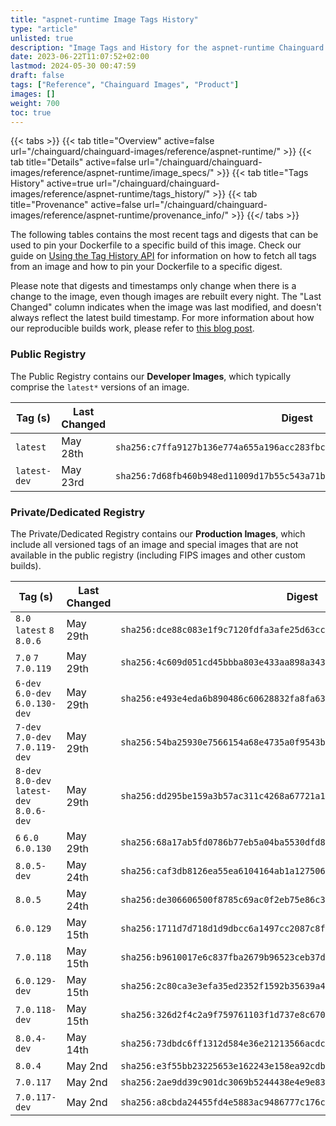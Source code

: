 ```yaml
---
title: "aspnet-runtime Image Tags History"
type: "article"
unlisted: true
description: "Image Tags and History for the aspnet-runtime Chainguard Image"
date: 2023-06-22T11:07:52+02:00
lastmod: 2024-05-30 00:47:59
draft: false
tags: ["Reference", "Chainguard Images", "Product"]
images: []
weight: 700
toc: true
---
```


{{< tabs >}}
{{< tab title="Overview" active=false url="/chainguard/chainguard-images/reference/aspnet-runtime/" >}}
{{< tab title="Details" active=false url="/chainguard/chainguard-images/reference/aspnet-runtime/image_specs/" >}}
{{< tab title="Tags History" active=true url="/chainguard/chainguard-images/reference/aspnet-runtime/tags_history/" >}}
{{< tab title="Provenance" active=false url="/chainguard/chainguard-images/reference/aspnet-runtime/provenance_info/" >}}
{{</ tabs >}}

The following tables contains the most recent tags and digests that can be used to pin your Dockerfile to a specific build of this image. Check our guide on [Using the Tag History API](/chainguard/chainguard-images/using-the-tag-history-api/) for information on how to fetch all tags from an image and how to pin your Dockerfile to a specific digest.

Please note that digests and timestamps only change when there is a change to the image, even though images are rebuilt every night. The "Last Changed" column indicates when the image was last modified, and doesn't always reflect the latest build timestamp. For more information about how our reproducible builds work, please refer to [this blog post](https://www.chainguard.dev/unchained/reproducing-chainguards-reproducible-image-builds).

### Public Registry
The Public Registry contains our **Developer Images**, which typically comprise the `latest*` versions of an image.

| Tag (s)       | Last Changed | Digest                                                                    |
|---------------|--------------|---------------------------------------------------------------------------|
|  `latest`     | May 28th     | `sha256:c7ffa9127b136e774a655a196acc283fbcd46c669933881a1129a85ea34516c8` |
|  `latest-dev` | May 23rd     | `sha256:7d68fb460b948ed11009d17b55c543a71bba6b36183a1fe6243c58d7702a1f5b` |


### Private/Dedicated Registry
The Private/Dedicated Registry contains our **Production Images**, which include all versioned tags of an image and special images that are not available in the public registry (including FIPS images and other custom builds).

| Tag (s)                                     | Last Changed | Digest                                                                    |
|---------------------------------------------|--------------|---------------------------------------------------------------------------|
|  `8.0` `latest` `8` `8.0.6`                 | May 29th     | `sha256:dce88c083e1f9c7120fdfa3afe25d63cc7c838585cb76eddcb916f5835f62f6a` |
|  `7.0` `7` `7.0.119`                        | May 29th     | `sha256:4c609d051cd45bbba803e433aa898a343df16079a8ed130553b2a2f89b7af62c` |
|  `6-dev` `6.0-dev` `6.0.130-dev`            | May 29th     | `sha256:e493e4eda6b890486c60628832fa8fa6337418080fef9c0948e8bdb4e5814474` |
|  `7-dev` `7.0-dev` `7.0.119-dev`            | May 29th     | `sha256:54ba25930e7566154a68e4735a0f9543bd8032a972376761c126a51cd8f3c054` |
|  `8-dev` `8.0-dev` `latest-dev` `8.0.6-dev` | May 29th     | `sha256:dd295be159a3b57ac311c4268a67721a17086a1d127c754bdc781020c39552d9` |
|  `6` `6.0` `6.0.130`                        | May 29th     | `sha256:68a17ab5fd0786b77eb5a04ba5530dfd84ce4fb494cd68b04a2147d881f7c964` |
|  `8.0.5-dev`                                | May 24th     | `sha256:caf3db8126ea55ea6104164ab1a127506b590eb907da6290fe2f66ea83610b90` |
|  `8.0.5`                                    | May 24th     | `sha256:de306606500f8785c69ac0f2eb75e86c37d1891b19d5915543717e0b4ed6aa59` |
|  `6.0.129`                                  | May 15th     | `sha256:1711d7d718d1d9dbcc6a1497cc2087c8f5806e8253eb62a2e577dd4649bf8683` |
|  `7.0.118`                                  | May 15th     | `sha256:b9610017e6c837fba2679b96523ceb37d2327354ec0b9e5b64135b614963d68d` |
|  `6.0.129-dev`                              | May 15th     | `sha256:2c80ca3e3efa35ed2352f1592b35639a4f39936ddfa93fe9684e8ea816e4682c` |
|  `7.0.118-dev`                              | May 15th     | `sha256:326d2f4c2a9f759761103f1d737e8c6705e9c6a8d27291d078dfb33170ade464` |
|  `8.0.4-dev`                                | May 14th     | `sha256:73dbdc6ff1312d584e36e21213566acdcf4bb06d6380b5a55a2457f72ab8ac5d` |
|  `8.0.4`                                    | May 2nd      | `sha256:e3f55bb23225653e162243e158ea92cdb3236b6a1815a7fe8f836016443b7ae2` |
|  `7.0.117`                                  | May 2nd      | `sha256:2ae9dd39c901dc3069b5244438e4e9e83e8420ad7020879321ad7d75e9d4872e` |
|  `7.0.117-dev`                              | May 2nd      | `sha256:a8cbda24455fd4e5883ac9486777c176c7d4291a0fe7536835b0d8b7ce7c5b2c` |


